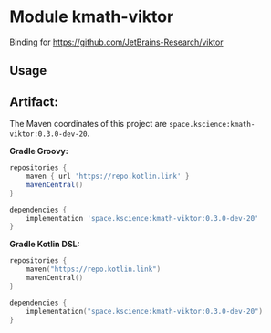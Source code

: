 # Module kmath-viktor

Binding for https://github.com/JetBrains-Research/viktor

## Usage

## Artifact:

The Maven coordinates of this project are `space.kscience:kmath-viktor:0.3.0-dev-20`.

**Gradle Groovy:**
```groovy
repositories {
    maven { url 'https://repo.kotlin.link' }
    mavenCentral()
}

dependencies {
    implementation 'space.kscience:kmath-viktor:0.3.0-dev-20'
}
```
**Gradle Kotlin DSL:**
```kotlin
repositories {
    maven("https://repo.kotlin.link")
    mavenCentral()
}

dependencies {
    implementation("space.kscience:kmath-viktor:0.3.0-dev-20")
}
```
